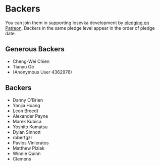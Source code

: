 # Backers

You can join them in supporting Iosevka development by [pledging on Patreon](https://www.patreon.com/user?u=5787198). Backers in the same pledge level appear in the order of pledge date.

## Generous Backers

- Cheng-Wei Chien
- Tianyu Ge
- (Anonymous User 4362976)

## Backers

- Danny O'Brien
- Yanjia Huang
- Leon Breedt
- Alexander Payne
- Marek Kubica
- Yoshito Komatsu
- Dylan Sinnott
- robertgzr
- Pavlos Vinieratos
- Matthew Piziak
- Winnie Quinn
- Clemens
